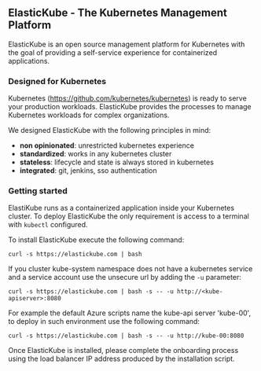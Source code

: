 ## ElasticKube - The Kubernetes Management Platform

ElasticKube is an open source management platform for Kubernetes with the goal of providing a self-service experience for containerized applications.


### Designed for Kubernetes

Kubernetes (https://github.com/kubernetes/kubernetes) is ready to serve your production workloads. ElasticKube provides the processes to manage Kubernetes workloads for complex organizations.

We designed ElasticKube with the following principles in mind:

* **non opinionated**: unrestricted kubernetes experience
* **standardized**: works in any kubernetes cluster
* **stateless**: lifecycle and state is always stored in kubernetes
* **integrated**: git, jenkins, sso authentication


### Getting started

ElastiKube runs as a containerized application inside your Kubernetes cluster. To deploy ElasticKube the only requirement is access to a terminal with `kubectl` configured.

To install ElasticKube execute the following command:

  `curl -s https://elastickube.com | bash`

If you cluster kube-system namespace does not have a kubernetes service and a service account use the unsecure url by adding the `-u` parameter:

  `curl -s https://elastickube.com | bash -s -- -u http://<kube-apiserver>:8080`

For example the default Azure scripts name the kube-api server 'kube-00', to deploy in such environment use the following command:

  `curl -s https://elastickube.com | bash -s -- -u http://kube-00:8080`

Once ElasticKube is installed, please complete the onboarding process using the load balancer IP address produced by the installation script.
